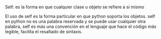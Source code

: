 
Self: es la forma en que cualquier clase u objeto se refiere a si mismo

El uso de self es la forma particular en que python soporta los objetos. self en python no es una palabra reservada y se puede usar cualquier otra palabra, self es más una convención en el lenguaje que hace el código más legible, facilita el resaltado de sintaxis.